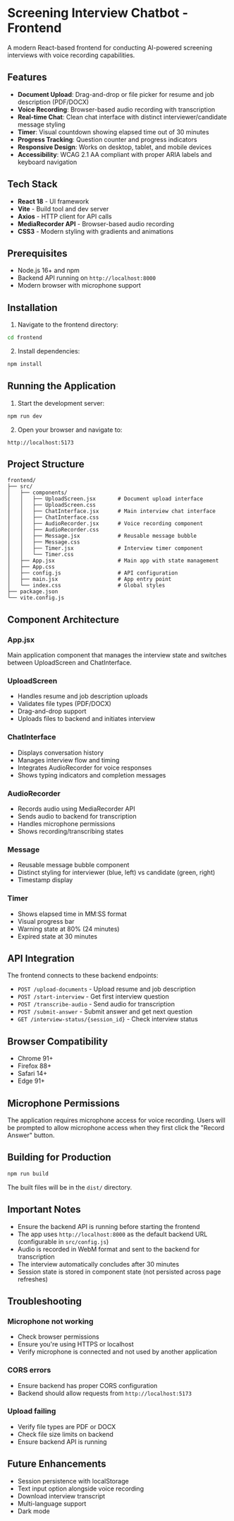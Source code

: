 # Screening Interview Chatbot - Frontend

A modern React-based frontend for conducting AI-powered screening interviews with voice recording capabilities.

## Features

- **Document Upload**: Drag-and-drop or file picker for resume and job description (PDF/DOCX)
- **Voice Recording**: Browser-based audio recording with transcription
- **Real-time Chat**: Clean chat interface with distinct interviewer/candidate message styling
- **Timer**: Visual countdown showing elapsed time out of 30 minutes
- **Progress Tracking**: Question counter and progress indicators
- **Responsive Design**: Works on desktop, tablet, and mobile devices
- **Accessibility**: WCAG 2.1 AA compliant with proper ARIA labels and keyboard navigation

## Tech Stack

- **React 18** - UI framework
- **Vite** - Build tool and dev server
- **Axios** - HTTP client for API calls
- **MediaRecorder API** - Browser-based audio recording
- **CSS3** - Modern styling with gradients and animations

## Prerequisites

- Node.js 16+ and npm
- Backend API running on `http://localhost:8000`
- Modern browser with microphone support

## Installation

1. Navigate to the frontend directory:
```bash
cd frontend
```

2. Install dependencies:
```bash
npm install
```

## Running the Application

1. Start the development server:
```bash
npm run dev
```

2. Open your browser and navigate to:
```
http://localhost:5173
```

## Project Structure

```
frontend/
├── src/
│   ├── components/
│   │   ├── UploadScreen.jsx       # Document upload interface
│   │   ├── UploadScreen.css
│   │   ├── ChatInterface.jsx      # Main interview chat interface
│   │   ├── ChatInterface.css
│   │   ├── AudioRecorder.jsx      # Voice recording component
│   │   ├── AudioRecorder.css
│   │   ├── Message.jsx            # Reusable message bubble
│   │   ├── Message.css
│   │   ├── Timer.jsx              # Interview timer component
│   │   └── Timer.css
│   ├── App.jsx                    # Main app with state management
│   ├── App.css
│   ├── config.js                  # API configuration
│   ├── main.jsx                   # App entry point
│   └── index.css                  # Global styles
├── package.json
└── vite.config.js
```

## Component Architecture

### App.jsx
Main application component that manages the interview state and switches between UploadScreen and ChatInterface.

### UploadScreen
- Handles resume and job description uploads
- Validates file types (PDF/DOCX)
- Drag-and-drop support
- Uploads files to backend and initiates interview

### ChatInterface
- Displays conversation history
- Manages interview flow and timing
- Integrates AudioRecorder for voice responses
- Shows typing indicators and completion messages

### AudioRecorder
- Records audio using MediaRecorder API
- Sends audio to backend for transcription
- Handles microphone permissions
- Shows recording/transcribing states

### Message
- Reusable message bubble component
- Distinct styling for interviewer (blue, left) vs candidate (green, right)
- Timestamp display

### Timer
- Shows elapsed time in MM:SS format
- Visual progress bar
- Warning state at 80% (24 minutes)
- Expired state at 30 minutes

## API Integration

The frontend connects to these backend endpoints:

- `POST /upload-documents` - Upload resume and job description
- `POST /start-interview` - Get first interview question
- `POST /transcribe-audio` - Send audio for transcription
- `POST /submit-answer` - Submit answer and get next question
- `GET /interview-status/{session_id}` - Check interview status

## Browser Compatibility

- Chrome 91+
- Firefox 88+
- Safari 14+
- Edge 91+

## Microphone Permissions

The application requires microphone access for voice recording. Users will be prompted to allow microphone access when they first click the "Record Answer" button.

## Building for Production

```bash
npm run build
```

The built files will be in the `dist/` directory.

## Important Notes

- Ensure the backend API is running before starting the frontend
- The app uses `http://localhost:8000` as the default backend URL (configurable in `src/config.js`)
- Audio is recorded in WebM format and sent to the backend for transcription
- The interview automatically concludes after 30 minutes
- Session state is stored in component state (not persisted across page refreshes)

## Troubleshooting

### Microphone not working
- Check browser permissions
- Ensure you're using HTTPS or localhost
- Verify microphone is connected and not used by another application

### CORS errors
- Ensure backend has proper CORS configuration
- Backend should allow requests from `http://localhost:5173`

### Upload failing
- Verify file types are PDF or DOCX
- Check file size limits on backend
- Ensure backend API is running

## Future Enhancements

- Session persistence with localStorage
- Text input option alongside voice recording
- Download interview transcript
- Multi-language support
- Dark mode
